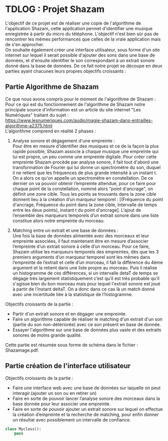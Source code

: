 
TDLOG : Projet Shazam
=

L'objectif de ce projet est de réaliser une copie de l'algorithme de l'application Shazam, cette application permet d'identifier une musique enregistrée à partir du micro du téléphone. L'objectif n'est bien sûr pas de rencontrer les mêmes performances que celles de la vraie application mais de s'en approcher.   
On souhaite également créer une interface utilisateur, sous forme d'un site internet sur lequel il serait possible d'ajouter des sons dans une base de données, et d'ensuite identifier le son correspondant à un extrait sonore donné dans la base de données.
De ce fait notre projet se découpe en deux parties ayant chacunes leurs propres objectifs croissants :  




Partie Algorithme de Shazam
-
Ce que nous avons compris pour le moment de l'algorithme de Shazam :      
Pour ce qui est du fonctionnement de l'algorithme de Shazam notre
principale source d'information est un article du site internet "Les
Numériques" traitant du sujet :  <https://www.lesnumeriques.com/audio/magie-shazam-dans-entrailles-algorithme-a2375.html>   
L'algorithme comprend en réalité 2 phases :   
1. Analyse sonore et dégagement d'une empreinte :   
Pour être en mesure d'identifier des musiques et ce de la façon la plus rapide possible, Shazam associe à chaque musique une empreinte qui lui est propre, un peu comme une empreinte digitale. Pour créer cette empreinte Shazam procède par analyse sonore, il fait tout d'abord une transformation de Fourier qui lui donne un
spectromètre du son, duquel il ne retient que les fréquences de plus grande intensité à un instant t. On a alors ce qu'on appelle un spectromètre en constellation. De ce dernier on va pouvoir obtenir l’empreinte attendue, pour ce faire pour chaque point de la constellation, nommé alors “point d'ancrage", on définit une zone cible. Tous les points se trouvants dans la zone cible donnent lieu à la création d’un marqueur temporel : [(Fréquence du point d'ancrage, Fréquence du point dans la zone cible, Intervalle de temps entre les deux points), instant t du point d'ancrage].
L’ajout de l’ensemble des marqueurs temporels d’un extrait sonore dans une liste constitue alors notre empreinte du morceau. 


2. Matching entre un extrait et une base de données :    
Une fois la base de données alimentée avec des morceaux et leur empreinte associées, il faut maintenant être en mesure d’associer l’empreinte d’un extrait sonore à celle d’un morceau. Pour ce faire, Shazam utilise les marqueurs temporels des empreintes, dès que les 3 premiers arguments d’un marqueur temporel sont les mêmes dans l’empreinte de l’extrait et celle d’un morceau, il fait la différence du 4ème argument et la retient dans une liste propre au morceau. Puis il réalise un histogramme de ces différences, si un intervalle detaT de temps se dégage très largement statistiquement c’est qu’il est très probable qu’il s'agisse bien du bon morceau mais pour lequel l'extrait sonore est joué à partir de l’instant deltaT. On a donc dans ce cas là un match donné avec une incertitude liée à la statistique de l’histogramme.  



Objectifs croissants de la partie : 
* Partir d'un extrait sonore et en dégager une empreinte.
* Faire un algorithme capable de réaliser le matching d'un
extrait d'un son (partie du son non-détériorée) avec ce son présent en base de donnée.
* Essayer l'algorithme sur une base de données plus vaste et des extraits sonores de moins grande qualité.

Cette partie est résumée sous forme de schéma dans le fichier : Shazamage.pdf.




Partie création de l'interface utilisateur
-
Objectifs croissants de la partie : 
* Faire une interface web avec une base de données sur laquelle on peut interagir.(ajouter un son ou en retirer un)
* Faire en sorte de pouvoir lancer l’analyse sonore des morceaux dans la base donnée pour leur associer une empreinte. 
* Faire en sorte de pouvoir ajouter un extrait sonore sur lequel on effectue la création d’empreinte et la recherche de matching, pour enfin donner un résultat avec possiblement un intervalle de confiance.


```python
class Myclass():
    pass
```